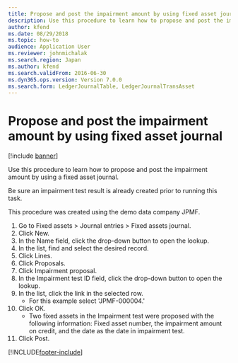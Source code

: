 ```yaml
---
title: Propose and post the impairment amount by using fixed asset journal
description: Use this procedure to learn how to propose and post the impairment amount by using a fixed asset journal.
author: kfend
ms.date: 08/29/2018
ms.topic: how-to
audience: Application User
ms.reviewer: johnmichalak
ms.search.region: Japan
ms.author: kfend
ms.search.validFrom: 2016-06-30
ms.dyn365.ops.version: Version 7.0.0
ms.search.form: LedgerJournalTable, LedgerJournalTransAsset
---
```

# Propose and post the impairment amount by using fixed asset journal

[!include [banner](../../includes/banner.md)]

Use this procedure to learn how to propose and post the impairment amount by using a fixed asset journal.



Be sure an impairment test result is already created prior to running this task.



This procedure was created using the demo data company JPMF.

1. Go to Fixed assets > Journal entries > Fixed assets journal.
2. Click New.
3. In the Name field, click the drop-down button to open the lookup.
4. In the list, find and select the desired record.
5. Click Lines.
6. Click Proposals.
7. Click Impairment proposal.
8. In the Impairment test ID field, click the drop-down button to open the lookup.
9. In the list, click the link in the selected row.
    * For this example select 'JPMF-000004.'  
10. Click OK.
    * Two fixed assets in the Impairment test were proposed with the following information: Fixed asset number, the impairment amount on credit, and the date as the date in impairment test.  
11. Click Post.



[!INCLUDE[footer-include](../../../includes/footer-banner.md)]
